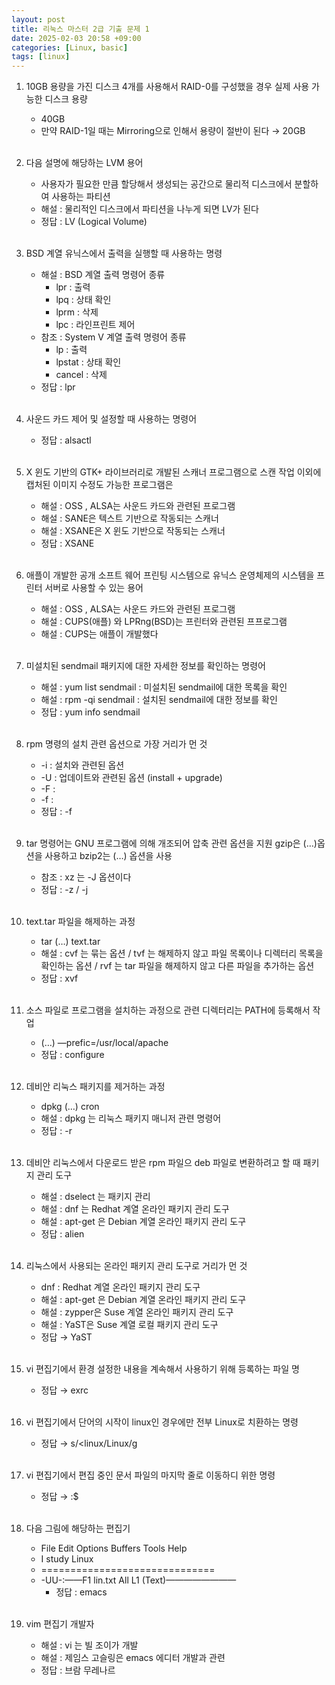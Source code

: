 ```yaml
---
layout: post
title: 리눅스 마스터 2급 기출 문제 1
date: 2025-02-03 20:58 +09:00
categories: [Linux, basic]
tags: [linux]     
---
```


1. 10GB 용량을 가진 디스크 4개를 사용해서 RAID-0를 구성했을 경우 실제 사용 가능한 디스크 용량
    - 40GB
    - 만약 RAID-1일 때는 Mirroring으로 인해서 용량이 절반이 된다 → 20GB

    <br>
2. 다음 설명에 해당하는 LVM 용어
    - 사용자가 필요한 만큼 할당해서 생성되는 공간으로 물리적 디스크에서 분할하여 사용하는 파티션
    -  해설 : 물리적인 디스크에서 파티션을 나누게 되면 LV가 된다
    - 정답 : LV (Logical Volume)


    <br>
3. BSD 계열 유닉스에서 출력을 실행할 때 사용하는 명령
    - 해설 : BSD 계열 출력 명령어 종류 
        - lpr : 출력
        - lpq : 상태 확인
        - lprm : 삭제
        - lpc : 라인프린트 제어
    - 참조 : System V 계열 출력 명령어 종류
        - lp : 출력 
        - lpstat : 상태 확인 
        - cancel : 삭제
    - 정답 : lpr

    <br>
4. 사운드 카드 제어 및 설정할 때 사용하는 명령어
    - 정답 : alsactl

    <br>
5. X 윈도 기반의 GTK+ 라이브러리로 개발된 스캐너 프로그램으로 스캔 작업 이외에 캡처된 이미지 수정도 가능한 프로그램은
    - 해설 : OSS , ALSA는 사운드 카드와 관련된 프로그램
    - 해설 : SANE은 텍스트 기반으로 작동되는 스캐너
    - 해설 : XSANE은 X 윈도 기반으로 작동되는 스캐너
    - 정답 : XSANE

    <br>
6. 애플이 개발한 공개 소프트 웨어 프린팅 시스템으로 유닉스 운영체제의 시스템을 프린터 서버로 사용할 수 있는 용어
    - 해설 : OSS , ALSA는 사운드 카드와 관련된 프로그램
    - 해설 : CUPS(애플) 와 LPRng(BSD)는 프린터와 관련된 프프로그램
    - 해설 : CUPS는 애플이 개발했다

    <br>
7. 미설치된 sendmail 패키지에 대한 자세한 정보를 확인하는 명령어
    - 해설 : yum list sendmail : 미설치된 sendmail에 대한 목록을 확인 
    - 해설 : rpm -qi sendmail : 설치된 sendmail에 대한 정보를 확인
    - 정답 : yum info sendmail

    <br>
8. rpm 명령의 설치 관련 옵션으로 가장 거리가 먼 것
    - -i : 설치와 관련된 옵션
    - -U : 업데이트와 관련된 옵션 (install + upgrade)
    - -F : 
    - -f : 
    - 정답 : -f

    <br>
9. tar 명령어는 GNU 프로그램에 의해 개조되어 압축 관련 옵션을 지원 gzip은  (…)옵션을 사용하고 bzip2는 (…) 옵션을 사용
    - 참조 : xz 는 -J 옵션이다
    - 정답 : -z / -j

    <br>
10. text.tar 파일을 해제하는 과정
    - tar (…) text.tar
    - 해설 : cvf 는 묶는 옵션 / tvf 는 해제하지 않고 파일 목록이나 디렉터리 목록을 확인하는 옵션 / rvf 는 tar 파일을 해제하지 않고 다른 파일을 추가하는 옵션
    - 정답 : xvf

    <br>
11. 소스 파일로 프로그램을 설치하는 과정으로 관련 디렉터리는 PATH에 등록해서 작업 
    - (…) —prefic=/usr/local/apache
    - 정답 : configure

    <br>
12. 데비안 리눅스 패키지를 제거하는 과정
    - dpkg (…) cron
    - 해설 : dpkg 는 리눅스 패키지 매니저 관련 명령어
    - 정답 : -r

    <br>
13. 데비안 리눅스에서 다운로드 받은 rpm 파일으 deb 파일로 변환하려고 할 때 패키지 관리 도구
    - 해설 : dselect 는 패키지 관리
    - 해설 : dnf 는 Redhat 계열 온라인 패키지 관리 도구
    - 해설 : apt-get 은 Debian 계열 온라인 패키지 관리 도구
    - 정답 : alien

    <br>
14. 리눅스에서 사용되는 온라인 패키지 관리 도구로 거리가 먼 것
    - dnf : Redhat 계열 온라인 패키지 관리 도구
    - 해설 : apt-get 은 Debian 계열 온라인 패키지 관리 도구
    - 해설 : zypper은 Suse 계열 온라인 패키지 관리 도구
    - 해설 : YaST은 Suse 계열 로컬 패키지 관리 도구
    - 정답 → YaST

    <br>
15. vi 편집기에서 환경 설정한 내용을 계속해서 사용하기 위해 등록하는 파일 명
    - 정답 → exrc

    <br>
16. vi 편집기에서 단어의 시작이 linux인 경우에만 전부 Linux로 치환하는 명령
    - 정답 → s/\<linux/Linux/g

    <br>
17. vi 편집기에서 편집 중인 문서 파일의 마지막 줄로 이동하디 위한 명령
    - 정답 → :$

    <br>
18. 다음 그림에 해당하는 편집기
    - File Edit Options Buffers Tools Help
    - I study Linux
    - ==============================
    - -UU-:——F1 lin.txt All L1 (Text)————————
        - 정답 : emacs

    <br>
19. vim 편집기 개발자
    - 해설 : vi 는 빌 조이가 개발
    - 해설 : 제임스 고슬링은 emacs 에디터 개발과 관련
    - 정답 : 브람 무레나르

   



